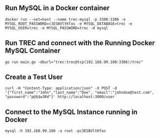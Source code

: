 
## Run MySQL in a Docker container
`docker run --net=host --name trec-mysql -p 3306:3306 -e MYSQL_ROOT_PASSWORD=c3ESBVltKfas -e MYSQL_DATABASE=trec -e MYSQL_USER=trec -e MYSQL_PASSWORD=trec -d mysql`


## Run TREC and connect with the Running Docker MySQL Container
`go run main.go -dburl="trec:trec@tcp(192.168.99.100:3306)/trec"` 

## Create a Test User
`curl -H "Content-Type: application/json" -X POST -d '{"first_name":"John","last_name":"Doe", "email":"johndoe@test.com", "password":"p@$$w3Rd"}' http://localhost:3000/user`

## Connect to the MySQL Instance running in Docker
`mysql -h 192.168.99.100 -u root -pc3ESBVltKfas`